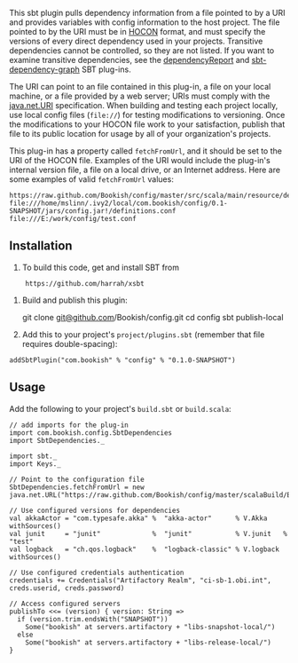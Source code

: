 This sbt plugin pulls dependency information from a file pointed to by a URI and provides variables with config
information to the host project. The file pointed to by the URI must be in
[HOCON](https://github.com/typesafehub/config/blob/master/HOCON.md) format, and must specify the versions of every
direct dependency used in your projects.
Transitive dependencies cannot be controlled, so they are not listed.
If you want to examine transitive dependencies, see the [dependencyReport](https://github.com/mslinn/dependencyReport)
and [sbt-dependency-graph](https://github.com/jrudolph/sbt-dependency-graph) SBT plug-ins.

The URI can point to an file contained in this plug-in, a file on your local machine, or a file provided by a web
server; URIs must comply with the [java.net.URI](http://docs.oracle.com/javase/7/docs/api/java/net/URI.html)
specification.
When building and testing each project locally, use local config files (`file://`) for testing modifications to
versioning. Once the modifications to your HOCON file work to your satisfaction, publish that file to its public
location for usage by all of your organization's projects.

This plug-in has a property called `fetchFromUrl`, and it should be set to the URI of the HOCON file.
Examples of the URI would include the plug-in's internal version file, a file on a local drive, or an Internet address.
Here are some examples of valid `fetchFromUrl` values:

````
https://raw.github.com/Bookish/config/master/src/scala/main/resource/definitions.conf
file:///home/mslinn/.ivy2/local/com.bookish/config/0.1-SNAPSHOT/jars/config.jar!/definitions.conf
file:///E:/work/config/test.conf
````

## Installation

 1. To build this code, get and install SBT from

````
    https://github.com/harrah/xsbt
````

 1. Build and publish this plugin:

    git clone git@github.com/Bookish/config.git
    cd config
    sbt publish-local

 1. Add this to your project's `project/plugins.sbt` (remember that file requires double-spacing):

````
addSbtPlugin("com.bookish" % "config" % "0.1.0-SNAPSHOT")
````

## Usage

Add the following to your project's `build.sbt` or `build.scala`:

    // add imports for the plug-in
    import com.bookish.config.SbtDependencies
    import SbtDependencies._

    import sbt._
    import Keys._

    // Point to the configuration file
    SbtDependencies.fetchFromUrl = new java.net.URL("https://raw.github.com/Bookish/config/master/scalaBuild/Build.conf")

    // Use configured versions for dependencies
    val akkaActor = "com.typesafe.akka" %  "akka-actor"      % V.Akka    withSources()
    val junit     = "junit"             %  "junit"           % V.junit   % "test"
    val logback   = "ch.qos.logback"    %  "logback-classic" % V.logback withSources()

    // Use configured credentials authentication
    credentials += Credentials("Artifactory Realm", "ci-sb-1.obi.int", creds.userid, creds.password)

    // Access configured servers
    publishTo <<= (version) { version: String =>
      if (version.trim.endsWith("SNAPSHOT"))
        Some("bookish" at servers.artifactory + "libs-snapshot-local/")
      else
        Some("bookish" at servers.artifactory + "libs-release-local/")
    }
